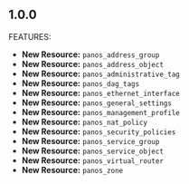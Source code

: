## 1.0.0

FEATURES:

* **New Resource:** `panos_address_group`
* **New Resource:** `panos_address_object`
* **New Resource:** `panos_administrative_tag`
* **New Resource:** `panos_dag_tags`
* **New Resource:** `panos_ethernet_interface`
* **New Resource:** `panos_general_settings`
* **New Resource:** `panos_management_profile`
* **New Resource:** `panos_nat_policy`
* **New Resource:** `panos_security_policies`
* **New Resource:** `panos_service_group`
* **New Resource:** `panos_service_object`
* **New Resource:** `panos_virtual_router`
* **New Resource:** `panos_zone`
